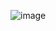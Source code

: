 ![image](https://github.com/NidhalGhazouani/Automation-platform/assets/86621140/ebf1d3d6-7712-4085-b139-4e0c2e4d9256)

